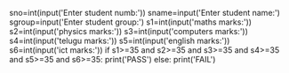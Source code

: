 sno=int(input('Enter student numb:'))
sname=input('Enter student name:')
sgroup=input('Enter student group:')
s1=int(input('maths marks:'))
s2=int(input('physics marks:'))
s3=int(input('computers marks:'))
s4=int(input('telugu marks:'))
s5=int(input('english marks:'))
s6=int(input('ict marks:'))
if s1>=35 and s2>=35 and s3>=35 and s4>=35 and s5>=35 and s6>=35:
      print('PASS')
else:
      print('FAIL')
